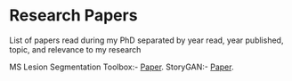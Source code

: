 # Research Papers
List of papers read during my PhD separated by year read, year published, topic, and relevance to my research


MS Lesion Segmentation Toolbox:- [Paper](chrome-extension://efaidnbmnnnibpcajpcglclefindmkaj/http://eia.udg.edu/~aoliver/publications/nr15.pdf).
StoryGAN:- [Paper](chrome-extension://efaidnbmnnnibpcajpcglclefindmkaj/https://openaccess.thecvf.com/content_CVPR_2019/papers/Li_StoryGAN_A_Sequential_Conditional_GAN_for_Story_Visualization_CVPR_2019_paper.pdf).

